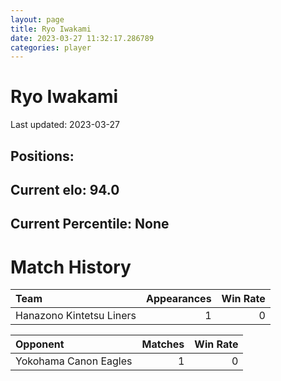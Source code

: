 ```yaml
---  
layout: page  
title: Ryo Iwakami  
date: 2023-03-27 11:32:17.286789  
categories: player  
---
```

# Ryo Iwakami


Last updated: 2023-03-27
## Positions: 

## Current elo: 94.0

## Current Percentile: None

# Match History


| Team                     |   Appearances |   Win Rate |
|:-------------------------|--------------:|-----------:|
| Hanazono Kintetsu Liners |             1 |          0 |

| Opponent              |   Matches |   Win Rate |
|:----------------------|----------:|-----------:|
| Yokohama Canon Eagles |         1 |          0 |